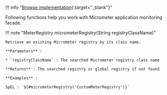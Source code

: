 !!! info "[Browse implementation](https://github.com/chutney-testing/chutney/blob/main/chutney/action-impl/src/main/java/com/chutneytesting/action/micrometer/MicrometerFunctions.java){:target="_blank"}"

Following functions help you work with Micrometer application monitoring facade.

!!! note "MeterRegistry micrometerRegistry(String registryClassName)"

    Retrieve an existing Micrometer registry by its class name.

    **Parameters** :

    * `registryClassName` : The searched Micrometer registry class name

    **Returns** : The searched registry or global registry if not found

    **Examples** :

    SpEL : `${#micrometerRegistry('CustomMeterRegistry')}`
